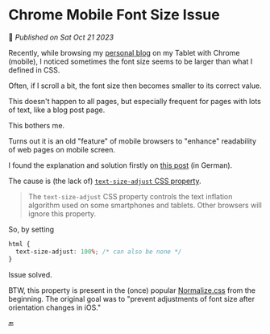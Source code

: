 # Chrome Mobile Font Size Issue

📅 _Published on Sat Oct 21 2023_

Recently, while browsing my [personal blog](https://blog.sinzy.net/@why) on my Tablet with Chrome (mobile), I noticed sometimes the font size seems to be larger than what I defined in CSS.

Often, if I scroll a bit, the font size then becomes smaller to its correct value.

This doesn't happen to all pages, but especially frequent for pages with lots of text, like a blog post page.

This bothers me.

Turns out it is an old "feature" of mobile browsers to "enhance" readability of web pages on mobile screen.

I found the explanation and solution firstly on [this post](https://benedikt.io/2021/04/android-chrome-edge-aendern-schriftgroesse-scrollen-font-boosting-blink-bug/) (in German).

The cause is (the lack of) [`text-size-adjust` CSS property](https://developer.mozilla.org/en-US/docs/Web/CSS/text-size-adjust).

> The `text-size-adjust` CSS property controls the text inflation algorithm used on some smartphones and tablets. Other browsers will ignore this property.

So, by setting

```css
html {
  text-size-adjust: 100%; /* can also be none */
}
```

Issue solved.

BTW, this property is present in the (once) popular [Normalize.css](https://necolas.github.io/normalize.css/) from the beginning. The original goal was to "prevent adjustments of font size after orientation changes in iOS."

🔚
